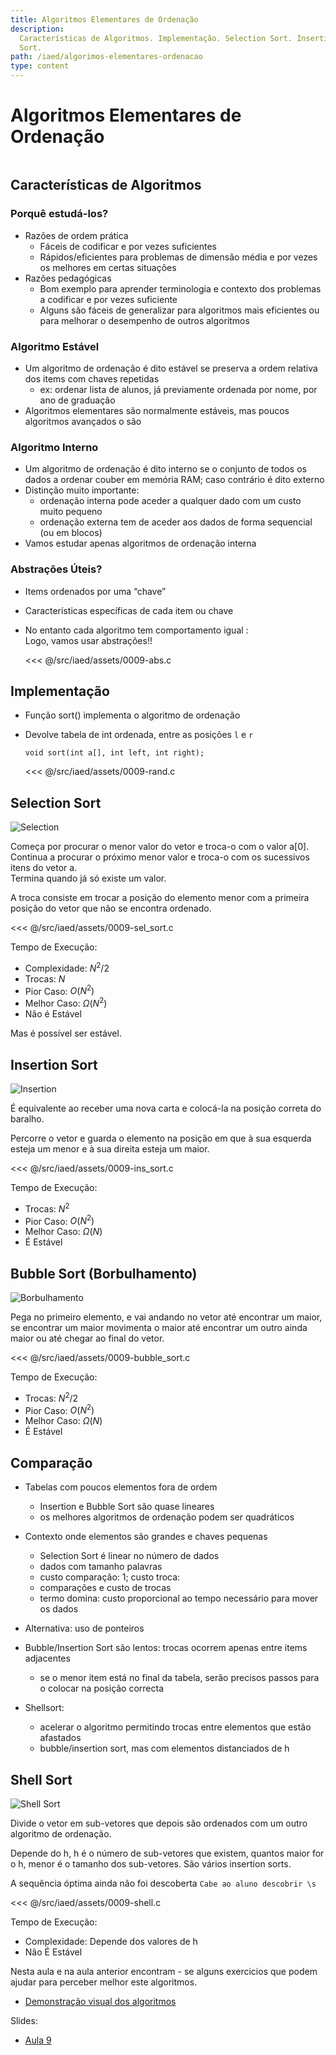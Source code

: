 ```yaml
---
title: Algoritmos Elementares de Ordenação
description:
  Características de Algoritmos. Implementação. Selection Sort. Insertion Sort. Bubble Sort (Borbulhamento). Comparação. Shell Sort.
  Sort.
path: /iaed/algorimos-elementares-ordenacao
type: content
---
```


# Algoritmos Elementares de Ordenação

```toc

```

## Características de Algoritmos

### Porquê estudá-los?

- Razões de ordem prática
  - Fáceis de codificar e por vezes suficientes
  - Rápidos/eficientes para problemas de dimensão média e por
    vezes os melhores em certas situações
- Razões pedagógicas
  - Bom exemplo para aprender terminologia e contexto dos
    problemas a codificar e por vezes suficiente
  - Alguns são fáceis de generalizar para algoritmos mais eficientes
    ou para melhorar o desempenho de outros algoritmos

### Algoritmo Estável

- Um algoritmo de ordenação é dito estável se preserva a
  ordem relativa dos items com chaves repetidas
  - ex: ordenar lista de alunos, já previamente ordenada por nome,
    por ano de graduação
- Algoritmos elementares são normalmente estáveis, mas
  poucos algoritmos avançados o são

### Algoritmo Interno

- Um algoritmo de ordenação é dito interno se o conjunto
  de todos os dados a ordenar couber em memória RAM;
  caso contrário é dito externo
- Distinção muito importante:
  - ordenação interna pode aceder a qualquer dado com um custo
    muito pequeno
  - ordenação externa tem de aceder aos dados de forma
    sequencial (ou em blocos)
- Vamos estudar apenas algoritmos de ordenação interna

### Abstrações Úteis?

- Items ordenados por uma “chave”
- Características específicas de cada item ou chave
- No entanto cada algoritmo tem comportamento igual :\
  Logo, vamos usar abstrações!!

  <<< @/src/iaed/assets/0009-abs.c

## Implementação

- Função sort() implementa o algoritmo de ordenação
- Devolve tabela de int ordenada, entre as posições `l` e `r`

  `void sort(int a[], int left, int right);`

  <<< @/src/iaed/assets/0009-rand.c

## Selection Sort

![Selection](./assets/0009-selection-sort-animation.gif)

Começa por procurar o menor valor do vetor e troca-o com o valor a[0]. \
Continua a procurar o próximo menor valor e troca-o com os sucessivos itens do vetor a.\
Termina quando já só existe um valor.

A troca consiste em trocar a posição do elemento menor com a primeira posição do vetor que não se encontra ordenado.

<<< @/src/iaed/assets/0009-sel_sort.c

Tempo de Execução:

- Complexidade: $N^2/2$
- Trocas: $N$
- Pior Caso: $O(N^2)$
- Melhor Caso: $\Omega(N^2)$
- Não é Estável

Mas é possível ser estável.

## Insertion Sort

![Insertion](./assets/0009-Dark_inverted_insertion_sorting.gif)

É equivalente ao receber uma nova carta e colocá-la na posição correta do baralho.

Percorre o vetor e guarda o elemento na posição em que à sua esquerda esteja um menor e à sua direita esteja um maior.

<<< @/src/iaed/assets/0009-ins_sort.c

Tempo de Execução:

- Trocas: $N^2$
- Pior Caso: $O(N^2)$
- Melhor Caso: $\Omega(N)$
- É Estável

## Bubble Sort (Borbulhamento)

![Borbulhamento](./assets/0009-bubble-sort-animation.gif)

Pega no primeiro elemento, e vai andando no vetor até encontrar um maior, se encontrar um maior movimenta o maior até encontrar um outro ainda maior ou até chegar ao final do vetor.

<<< @/src/iaed/assets/0009-bubble_sort.c

Tempo de Execução:

- Trocas: $N^2/2$
- Pior Caso: $O(N^2)$
- Melhor Caso: $\Omega(N)$
- É Estável

## Comparação

- Tabelas com poucos elementos fora de ordem
  - Insertion e Bubble Sort são quase lineares
  - os melhores algoritmos de ordenação podem ser quadráticos
- Contexto onde elementos são grandes e chaves
  pequenas
  - Selection Sort é linear no número de dados
  - dados com tamanho palavras
  - custo comparação: 1; custo troca:
  - comparações e custo de trocas
  - termo domina: custo proporcional ao tempo necessário para mover os dados
- Alternativa: uso de ponteiros

- Bubble/Insertion Sort são lentos: trocas ocorrem apenas
  entre items adjacentes
  - se o menor item está no final da tabela, serão precisos
    passos para o colocar na posição correcta
- Shellsort:
  - acelerar o algoritmo permitindo trocas entre elementos que
    estão afastados
  - bubble/insertion sort, mas com elementos distanciados de h

## Shell Sort

![Shell Sort](./assets/0009-Shell_Sort_Algorithm.gif)

Divide o vetor em sub-vetores que depois são ordenados com um outro algoritmo de ordenação.

Depende do h, h é o número de sub-vetores que existem, quantos maior for o h, menor é o tamanho dos sub-vetores.
São vários insertion sorts.

A sequência óptima ainda não foi descoberta `Cabe ao aluno descobrir \s`

<<< @/src/iaed/assets/0009-shell.c

Tempo de Execução:

- Complexidade: Depende dos valores de h
- Não É Estável

Nesta aula e na aula anterior encontram - se alguns exercicios que podem ajudar para perceber melhor este algoritmos.

- [Demonstração visual dos algoritmos](https://gonque.github.io/sorting-algos/)

Slides:

- [Aula 9](https://drive.google.com/file/d/1aPyWzECPVzi0p_BKgIsZJhZkni0EdCDv/view?usp=sharing)
